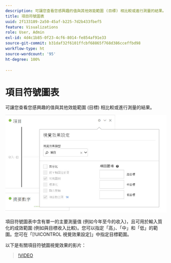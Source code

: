 ```yaml
---
description: 可讓您查看您感興趣的值與其他效能範圍 (目標) 相比較或進行測量的結果。
title: 項目符號圖表
uuid: 2f133189-2a50-45af-b225-7d2b433fbef5
feature: Visualizations
role: User, Admin
exl-id: 4d4c1b85-0f23-4cf6-8014-fe854af91e33
source-git-commit: b31daf32f6101ffcbf68865f768d386cceffbd98
workflow-type: ht
source-wordcount: '95'
ht-degree: 100%

---
```


# 項目符號圖表

可讓您查看您感興趣的值與其他效能範圍 (目標) 相比較或進行測量的結果。

![](assets/bullet-image.png)

項目符號圖表中含有單一的主要測量值 (例如今年至今的收入)，且可用於輸入質化的成效範圍 (例如與目標收入比較)。您可以指定「高」、「中」和「低」的範圍。您可在「[!UICONTROL 視覺效果設定]」中指定目標範圍。

以下是有關項目符號圖視覺效果的影片：

>[!VIDEO](https://video.tv.adobe.com/v/23989/?quality=12)
